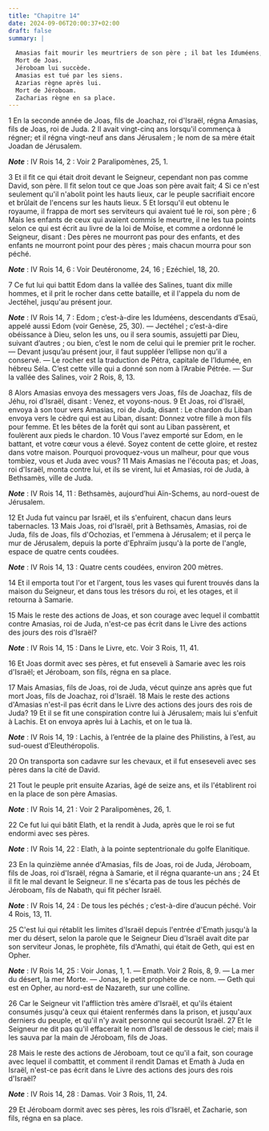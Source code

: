 ```yaml
---
title: "Chapitre 14"
date: 2024-09-06T20:00:37+02:00
draft: false
summary: |
  
  Amasias fait mourir les meurtriers de son père ; il bat les Iduméens, et il est vaincu par Joas, roi d’Israël.
  Mort de Joas.
  Jéroboam lui succède.
  Amasias est tué par les siens.
  Azarias règne après lui.
  Mort de Jéroboam.
  Zacharias règne en sa place.
---
```



1 En la seconde année de Joas, fils de Joachaz, roi d'Israël, régna Amasias, fils de Joas, roi de Juda. 2 Il avait vingt-cinq ans lorsqu'il commença à régner; et il régna vingt-neuf ans dans Jérusalem ; le nom de sa mère était Joadan de Jérusalem.

***Note*** :  IV Rois 14, 2 : Voir 2 Paralipomènes, 25, 1.

3 Et il fit ce qui était droit devant le Seigneur, cependant non pas comme David, son père. Il fit selon tout ce que Joas son père avait fait; 4 Si ce n'est seulement qu'il n'abolit point les hauts lieux, car le peuple sacrifiait encore et brûlait de l'encens sur les hauts lieux. 5 Et lorsqu'il eut obtenu le royaume, il frappa de mort ses serviteurs qui avaient tué le roi, son père ; 6 Mais les enfants de ceux qui avaient commis le meurtre, il ne les tua points selon ce qui est écrit au livre de la loi de Moïse, et comme a ordonné le Seigneur, disant : Des pères ne mourront pas pour des enfants, et des enfants ne mourront point pour des pères ; mais chacun mourra pour son péché.

***Note*** :  IV Rois 14, 6 : Voir Deutéronome, 24, 16 ; Ezéchiel, 18, 20.


7 Ce fut lui qui battit Edom dans la vallée des Salines, tuant dix mille hommes, et il prit le rocher dans cette bataille, et il l'appela du nom de Jectéhel, jusqu'au présent jour.

***Note*** :  IV Rois 14, 7 : Edom ; c’est-à-dire les Iduméens, descendants d’Esaü, appelé aussi Edom (voir Genèse, 25, 30). ― Jectéhel ; c’est-à-dire obéissance à Dieu, selon les uns, ou il sera soumis, assujetti par Dieu, suivant d’autres ; ou bien, c’est le nom de celui qui le premier prit le rocher. ― Devant jusqu’au présent jour, il faut suppléer l’ellipse non qu’il a conservé. ― Le rocher est la traduction de Pétra, capitale de l’Idumée, en hébreu Séla. C’est cette ville qui a donné son nom à l’Arabie Pétrée. ― Sur la vallée des Salines, voir 2 Rois, 8, 13.


8 Alors Amasias envoya des messagers vers Joas, fils de Joachaz, fils de Jéhu, roi d'Israël, disant : Venez, et voyons-nous. 9 Et Joas, roi d'Israël, envoya à son tour vers Amasias, roi de Juda, disant : Le chardon du Liban envoya vers le cèdre qui est au Liban, disant: Donnez votre fille à mon fils pour femme. Et les bêtes de la forêt qui sont au Liban passèrent, et foulèrent aux pieds le chardon. 10 Vous l'avez emporté sur Edom, en le battant, et votre cœur vous a élevé. Soyez content de cette gloire, et restez dans votre maison. Pourquoi provoquez-vous un malheur, pour que vous tombiez, vous et Juda avec vous? 11 Mais Amasias ne l'écouta pas; et Joas, roi d'Israël, monta contre lui, et ils se virent, lui et Amasias, roi de Juda, à Bethsamès, ville de Juda.

***Note*** :  IV Rois 14, 11 : Bethsamès, aujourd’hui Aïn-Schems, au nord-ouest de Jérusalem.

12 Et Juda fut vaincu par Israël, et ils s'enfuirent, chacun dans leurs tabernacles. 13 Mais Joas, roi d'Israël, prit à Bethsamès, Amasias, roi de Juda, fils de Joas, fils d'Ochozias, et l'emmena à Jérusalem; et il perça le mur de Jérusalem, depuis la porte d'Ephraïm jusqu'à la porte de l'angle, espace de quatre cents coudées.

***Note*** :  IV Rois 14, 13 : Quatre cents coudées, environ 200 mètres.

14 Et il emporta tout l'or et l'argent, tous les vases qui furent trouvés dans la maison du Seigneur, et dans tous les trésors du roi, et les otages, et il retourna à Samarie.


15 Mais le reste des actions de Joas, et son courage avec lequel il combattit contre Amasias, roi de Juda, n'est-ce pas écrit dans le Livre des actions des jours des rois d'Israël?

***Note*** :  IV Rois 14, 15 : Dans le Livre, etc. Voir 3 Rois, 11, 41.

16 Et Joas dormit avec ses pères, et fut enseveli à Samarie avec les rois d'Israël; et Jéroboam, son fils, régna en sa place.


17 Mais Amasias, fils de Joas, roi de Juda, vécut quinze ans après que fut mort Joas, fils de Joachaz, roi d'Israël. 18 Mais le reste des actions d'Amasias n'est-il pas écrit dans le Livre des actions des jours des rois de Juda? 19 Et il se fit une conspiration contre lui à Jérusalem; mais lui s'enfuit à Lachis. Et on envoya après lui à Lachis, et on le tua là.

***Note*** :  IV Rois 14, 19 : Lachis, à l’entrée de la plaine des Philistins, à l’est, au sud-ouest d’Eleuthéropolis.

20 On transporta son cadavre sur les chevaux, et il fut enseseveli avec ses pères dans la cité de David.


21 Tout le peuple prit ensuite Azarias, âgé de seize ans, et ils l'établirent roi en la place de son père Amasias.

***Note*** :  IV Rois 14, 21 : Voir 2 Paralipomènes, 26, 1.

22 Ce fut lui qui bâtit Elath, et la rendit à Juda, après que le roi se fut endormi avec ses pères.

***Note*** :  IV Rois 14, 22 : Elath, à la pointe septentrionale du golfe Elanitique.


23 En la quinzième année d'Amasias, fils de Joas, roi de Juda, Jéroboam, fils de Joas, roi d'Israël, régna à Samarie, et il régna quarante-un ans ; 24 Et il fit le mal devant le Seigneur. Il ne s'écarta pas de tous les péchés de Jéroboam, fils de Nabath, qui fit pécher Israël.

***Note*** :  IV Rois 14, 24 : De tous les péchés ; c’est-à-dire d’aucun péché. Voir 4 Rois, 13, 11.

25 C'est lui qui rétablit les limites d'Israël depuis l'entrée d'Emath jusqu'à la mer du désert, selon la parole que le Seigneur Dieu d'Israël avait dite par son serviteur Jonas, le prophète, fils d'Amathi, qui était de Geth, qui est en Opher.

***Note*** :  IV Rois 14, 25 : Voir Jonas, 1, 1. ― Emath. Voir 2 Rois, 8, 9. ― La mer du désert, la mer Morte. ― Jonas, le petit prophète de ce nom. ― Geth qui est en Opher, au nord-est de Nazareth, sur une colline.

26 Car le Seigneur vit l'affliction très amère d'Israël, et qu'ils étaient consumés jusqu'à ceux qui étaient renfermés dans la prison, et jusqu'aux derniers du peuple, et qu'il n'y avait personne qui secourût Israël. 27 Et le Seigneur ne dit pas qu'il effacerait le nom d'Israël de dessous le ciel; mais il les sauva par la main de Jéroboam, fils de Joas.


28 Mais le reste des actions de Jéroboam, tout ce qu'il a fait, son courage avec lequel il combattit, et comment il rendit Damas et Emath à Juda en Israël, n'est-ce pas écrit dans le Livre des actions des jours des rois d'Israël?

***Note*** :  IV Rois 14, 28 : Damas. Voir 3 Rois, 11, 24.

29 Et Jéroboam dormit avec ses pères, les rois d'Israël, et Zacharie, son fils, régna en sa place.


